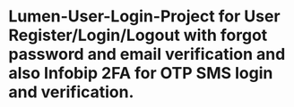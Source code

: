 # Lumen-User-Login-Project for User Register/Login/Logout with forgot password and email verification and also Infobip 2FA for OTP SMS login and verification.
